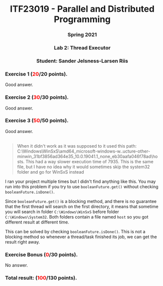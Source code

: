 <h1 align="center"> ITF23019 - Parallel and Distributed Programming </h1>
<h3 align="center"> Spring 2021 </h3>
<h3 align="center"> Lab 2: Thread Executor </h3>
<h3 align="center"> Student: Sander Jelsness-Larsen Riis </h3>




### Exercise 1 (<span style="color:red">20</span>/20 points).
Good answer.
### Exercise 2 (<span style="color:red">30</span>/30 points).
Good answer.
### Exercise 3 (<span style="color:red">50</span>/50 points).
Good answer.<br><br>

<blockquote>
When it didn't work as it was supposed to it used this path: C:\Windows\WinSxS\amd64_microsoft-windows-w..ucture-other-minwin_31bf3856ad364e35_10.0.19041.1_none_eb30aafa046f78ad\hosts. This had a way slower execution time of 7935. This is the same file, but I have no idea why it would sometimes skip the system32 folder and go for WinSxS instead</blockquote>

I ran your project multiple times but I didn't find anything like this.
You may run into this problem if you try to use `booleanFuture.get()` without checking `booleanFuture.isDone()`. <br>

Since `booleanFuture.get()` is a blocking method, and there is no guarantee that the first thread will search on the first directory, it means that sometime you will search in folder `C:\Windows\WinSxS` before folder `C:\Windows\System32`. Both folders contain a file named `host` so you got different result at different time.

This can be solved by checking `booleanFuture.isDone()`. This is not a blocking method so whenever a thread/task finished its job, we can get the result right away.

### Exercise Bonus (<span style="color:red">0</span>/30 points).
No answer.

### Total result: (<span style="color:red">100</span>/130 points).